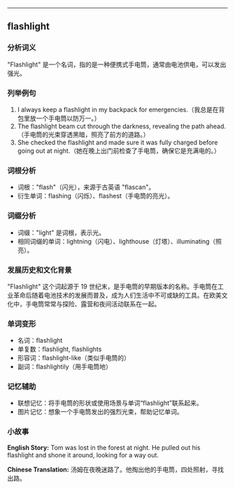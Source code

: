 
---------------
## flashlight
### 分析词义
"Flashlight" 是一个名词，指的是一种便携式手电筒，通常由电池供电，可以发出强光。

### 列举例句
1. I always keep a flashlight in my backpack for emergencies.（我总是在背包里放一个手电筒以防万一。）
2. The flashlight beam cut through the darkness, revealing the path ahead.（手电筒的光束穿透黑暗，照亮了前方的道路。）
3. She checked the flashlight and made sure it was fully charged before going out at night.（她在晚上出门前检查了手电筒，确保它是充满电的。）

### 词根分析
- 词根："flash"（闪光），来源于古英语 "flascan"。
- 衍生单词：flashing（闪烁）、flashest（手电筒的亮光）。

### 词缀分析
- 词缀："light" 是词根，表示光。
- 相同词缀的单词：lightning（闪电）、lighthouse（灯塔）、illuminating（照亮）。

### 发展历史和文化背景
"Flashlight" 这个词起源于 19 世纪末，是手电筒的早期版本的名称。手电筒在工业革命后随着电池技术的发展而普及，成为人们生活中不可或缺的工具。在欧美文化中，手电筒常常与探险、露营和夜间活动联系在一起。

### 单词变形
- 名词：flashlight
- 单复数：flashlight, flashlights
- 形容词：flashlight-like（类似手电筒的）
- 副词：flashlightily（用手电筒地）

### 记忆辅助
- 联想记忆：将手电筒的形状或使用场景与单词“flashlight”联系起来。
- 图片记忆：想象一个手电筒发出的强烈光束，帮助记忆单词。

### 小故事
**English Story:**
Tom was lost in the forest at night. He pulled out his flashlight and shone it around, looking for a way out.

**Chinese Translation:**
汤姆在夜晚迷路了。他掏出他的手电筒，四处照射，寻找出路。

